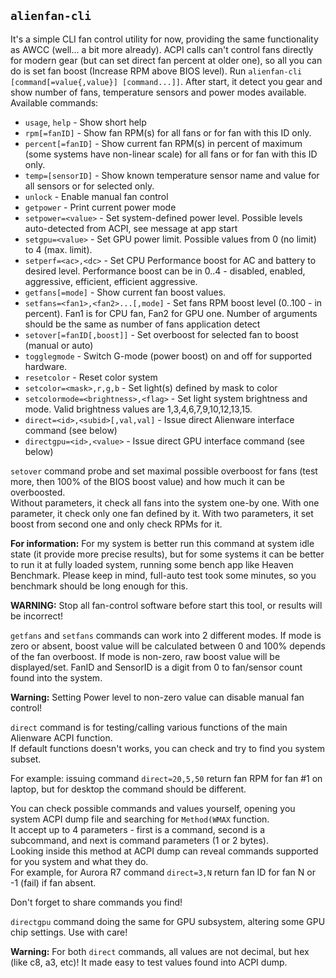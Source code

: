 ## `alienfan-cli`

It's a simple CLI fan control utility for now, providing the same functionality as AWCC (well... a bit more already).
ACPI calls can't control fans directly for modern gear (but can set direct fan percent at older one), so all you can do is set fan boost (Increase RPM above BIOS level).
Run `alienfan-cli [command[=value{,value}] [command...]]`. After start, it detect you gear and show number of fans, temperature sensors and power modes available.
Available commands:
- `usage`, `help` - Show short help
- `rpm[=fanID]` - Show fan RPM(s) for all fans or for fan with this ID only.
- `percent[=fanID]` - Show current fan RPM(s) in percent of maximum (some systems have non-linear scale) for all fans or for fan with this ID only.
- `temp=[sensorID]` - Show known temperature sensor name and value for all sensors or for selected only.
- `unlock` - Enable manual fan control
- `getpower` - Print current power mode
- `setpower=<value>` - Set system-defined power level. Possible levels auto-detected from ACPI, see message at app start 
- `setgpu=<value>` - Set GPU power limit. Possible values from 0 (no limit) to 4 (max. limit).
- `setperf=<ac>,<dc>` - Set CPU Performance boost for AC and battery to desired level. Performance boost can be in 0..4 - disabled, enabled, aggressive, efficient, efficient aggressive.
- `getfans[=mode]` - Show current fan boost values.
- `setfans=<fan1>,<fan2>...[,mode]` - Set fans RPM boost level (0..100 - in percent). Fan1 is for CPU fan, Fan2 for GPU one. Number of arguments should be the same as number of fans application detect
- `setover[=fanID[,boost]]` - Set overboost for selected fan to boost (manual or auto)
- `togglegmode` - Switch G-mode (power boost) on and off for supported hardware.
- `resetcolor` - Reset color system
- `setcolor=<mask>,r,g,b` - Set light(s) defined by mask to color
- `setcolormode=<brightness>,<flag>` - Set light system brightness and mode. Valid brightness values are 1,3,4,6,7,9,10,12,13,15.
- `direct=<id>,<subid>[,val,val]` - Issue direct Alienware interface command (see below)  
- `directgpu=<id>,<value>` - Issue direct GPU interface command (see below)

`setover` command probe and set maximal possible overboost for fans (test more, then 100% of the BIOS boost value) and how much it can be overboosted.  
Without parameters, it check all fans into the system one-by one. With one parameter, it check only one fan defined by it. With two parameters, it set boost from second one and only check RPMs for it.

**For information:** For my system is better run this command at system idle state (it provide more precise results), but for some systems it can be better to run it at fully loaded system, running some bench app like Heaven Benchmark. Please keep in mind, full-auto test took some minutes, so you benchmark should be long enough for this.

**WARNING:** Stop all fan-control software before start this tool, or results will be incorrect!

`getfans` and `setfans` commands can work into 2 different modes. If mode is zero or absent, boost value will be calculated between 0 and 100% depends of the fan overboost. If mode is non-zero, raw boost value will be displayed/set. 
FanID and SensorID is a digit from 0 to fan/sensor count found into the system.

**Warning:** Setting Power level to non-zero value can disable manual fan control!  

`direct` command is for testing/calling various functions of the main Alienware ACPI function.  
If default functions doesn't works, you can check and try to find you system subset.  

For example: issuing command `direct=20,5,50` return fan RPM for fan #1 on laptop, but for desktop the command should be different.

You can check possible commands and values yourself, opening you system ACPI dump file and searching for `Method(WMAX` function.  
It accept up to 4 parameters - first is a command, second is a subcommand, and next is command parameters (1 or 2 bytes).  
Looking inside this method at ACPI dump can reveal commands supported for you system and what they do.  
For example, for Aurora R7 command `direct=3,N` return fan ID for fan N or -1 (fail) if fan absent.

Don't forget to share commands you find!

`directgpu` command doing the same for GPU subsystem, altering some GPU chip settings. Use with care!

**Warning:** For both `direct` commands, all values are not decimal, but hex (like c8, a3, etc)! It made easy to test values found into ACPI dump.
